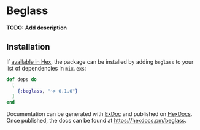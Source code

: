 # Beglass

**TODO: Add description**

## Installation

If [available in Hex](https://hex.pm/docs/publish), the package can be installed
by adding `beglass` to your list of dependencies in `mix.exs`:

```elixir
def deps do
  [
    {:beglass, "~> 0.1.0"}
  ]
end
```

Documentation can be generated with [ExDoc](https://github.com/elixir-lang/ex_doc)
and published on [HexDocs](https://hexdocs.pm). Once published, the docs can
be found at <https://hexdocs.pm/beglass>.

